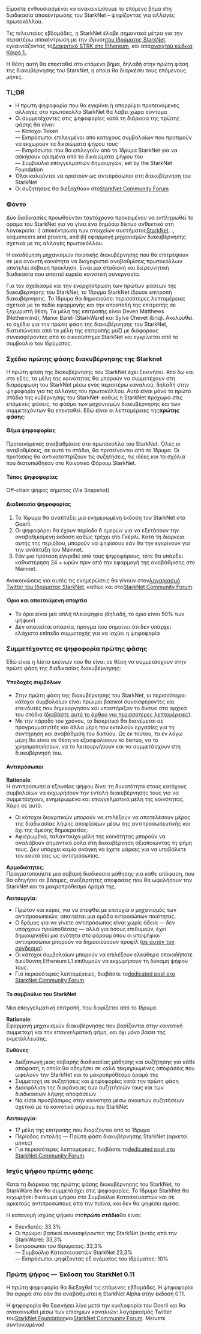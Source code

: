 Είμαστε ενθουσιασμένοι να ανακοινώσουμε το επόμενο βήμα στη διαδικασία αποκέντρωσης του StarkNet – ψηφίζοντας για αλλαγές πρωτοκόλλου.

Τις τελευταίες εβδομάδες, η StarkNet έλαβε σημαντικά μέτρα για την περαιτέρω αποκέντρωση με την ίδρυση[του Ιδρύματος StarkNet](https://medium.com/@StarkNet_Foundation/welcome-to-the-world-starknet-foundation-7bd55d5dbc59). εγκαινιάζοντας το[Διακριτικό STRK στο Ethereum](https://medium.com/starkware/starknet-token-is-deployed-on-ethereum-f27f0000b00c), και από[ανοιχτού κώδικα Κάιρο 1.](https://medium.com/starkware/open-sourcing-cairo-1-0-b3100a664bb0).

Η θέση αυτή θα επεκταθεί στο επόμενο βήμα, δηλαδή στην πρώτη φάση της διακυβέρνησης του StarkNet, η οποία θα διαρκέσει τους επόμενους μήνες.

### TL;DR

* Η πρώτη ψηφοφορία που θα εγκρίνει ή απορρίψει προτεινόμενες αλλαγές στο πρωτόκολλο StarkNet θα λάβει χώρα σύντομα
* Οι συμμετέχοντες στις ψηφοφορίες κατά τη διάρκεια της πρώτης φάσης θα είναι:\
  — Κάτοχοι Token\
  — Εκπρόσωποι επιλεγμένοι από κατόχους συμβολαίων που προτιμούν να εκχωρούν τα δικαιώματα ψήφου τους\
  — Εκπρόσωποι που θα επιλεγούν από το Ίδρυμα StarkNet για να ασκήσουν ορισμένα από τα δικαιώματα ψήφου του\
  — Συμβούλιο επαγγελματιών δημιουργών, set by the StarkNet Foundation
* Όλοι καλούνται να οριστούν ως αντιπρόσωποι στη διακυβέρνηση του StarkNet
* Οι συζητήσεις θα διεξαχθούν στο[StarkNet Community Forum](https://community.starknet.io/)

### Φόντο

Δύο διαδικασίες προωθούνται ταυτόχρονα προκειμένου να εκπληρωθεί το όραμα του StarkNet για να γίνει ένα δημόσιο δίκτυο ανθεκτικό στη λογοκρισία: i) αποκέντρωση των στοιχείων συστήματος[StarkNet](https://community.starknet.io/t/starknet-decentralized-protocol-introduction/2671). ., sequencers and provers, and (ii) εφαρμογή μηχανισμών διακυβέρνησης σχετικά με τις αλλαγές πρωτοκόλλου.

Η οικοδόμηση μηχανισμών ποιοτικής διακυβέρνησης που θα επιτρέψουν σε μια ανοικτή κοινότητα να διαχειριστεί αναβαθμίσεις πρωτοκόλλων αποτελεί σοβαρή πρόκληση. Είναι μια σταδιακή και διερευνητική διαδικασία που απαιτεί ευρεία κοινοτική συνεργασία.

Για τον σχεδιασμό και την ενορχήστρωση των πρώτων φάσεων της διακυβέρνησης του StarkNet, το Ίδρυμα StarkNet ίδρυσε επιτροπή διακυβέρνησης. Το Ίδρυμα θα δημοσιεύσει περισσότερες λεπτομέρειες σχετικά με το πεδίο εφαρμογής και την αποστολή της επιτροπής σε ξεχωριστή θέση. Τα μέλη της επιτροπής είναι Deven Matthews (Nethermind), Manor Bareli (StarkWare) και Sylve Chevet (briq). Ακολουθεί το σχέδιο για την πρώτη φάση της διακυβέρνησης του StarkNet, διατυπώνεται από τα μέλη της επιτροπής μαζί με διάφορους συνεισφέροντες από το οικοσύστημα StarkNet και εγκρίνεται από το συμβούλιο του Ιδρύματος.

### Σχέδιο πρώτης φάσης διακυβέρνησης της Starknet

Η πρώτη φάση της διακυβέρνησης του StarkNet έχει ξεκινήσει. Από δω και στο εξής, τα μέλη της κοινότητας θα μπορούν να συμμετέχουν στη διαμόρφωση του StarkNet μέσω ενός περαιτέρω καναλιού, δηλαδή στην ψηφοφορία για τις αλλαγές του πρωτοκόλλου. Αυτό είναι μόνο το πρώτο στάδιο της κυβέρνησης του StarkNet· καθώς η StarkNet προχωρά στις επόμενες φάσεις, το φάσμα των μηχανισμών διακυβέρνησης και των συμμετεχόντων θα επεκταθεί. Εδώ είναι οι λεπτομέρειες της**πρώτης φάσης**:

#### Θέμα ψηφοφορίας

Προτεινόμενες αναβαθμίσεις στο πρωτόκολλο του StarkNet. Όλες οι αναβαθμίσεις, σε αυτό το στάδιο, θα προτείνονται από το Ίδρυμα. Οι προτάσεις θα αντικατοπτρίζουν τις συζητήσεις, τις ιδέες και τα σχόλια που διατυπώθηκαν στο Κοινοτικό Φόρουμ StarkNet.

#### Τύπος ψηφοφορίας

Off-chain ψήφος σήματος (Via Snapshot)

#### Διαδικασία ψηφοφορίας

1. Το Ίδρυμα θα αναπτύξει μια ενημερωμένη έκδοση του StarkNet στο Goerli.
2. Οι ψηφοφόροι θα έχουν περίοδο 6 ημερών για να εξετάσουν την αναβαθμισμένη έκδοση καθώς τρέχει στο Γκέρλι. Κατά τη διάρκεια αυτής της περιόδου, μπορούν να ψηφίσουν εάν θα την εγκρίνουν για την ανάπτυξη του Mainnet.
3. Εάν μια πρόταση εγκριθεί από τους ψηφοφόρους, τότε θα υπάρξει καθυστέρηση 24 + ωρών πριν από την εφαρμογή της αναβάθμισης στο Mainnet.

Ανακοινώσεις για αυτές τις ενημερώσεις θα γίνουν στον[λογαριασμό Twitter του Ιδρύματος StarkNet](https://twitter.com/StarkNetFndn), καθώς και στο[StarkNet Community Forum](https://community.starknet.io/).

#### Όριο και απαιτούμενη απαρτία

* Το όριο είναι μια απλή πλειοψηφία (δηλαδή, το όριο είναι 50% των ψήφων)
* Δεν απαιτείται απαρτία, πράγμα που σημαίνει ότι δεν υπάρχει ελάχιστο επίπεδο συμμετοχής για να ισχύει η ψηφοφορία

### Συμμετέχοντες σε ψηφοφορία πρώτης φάσης

Εδώ είναι η λίστα εκείνων που θα είναι σε θέση να συμμετάσχουν στην πρώτη φάση της διαδικασίας διακυβέρνησης:

#### Υποδοχές συμβόλων

* Στην πρώτη φάση της διακυβέρνησης του StarkNet, οι περισσότεροι κάτοχοι συμβολαίων είναι πρώιμοι βασικοί συνεισφέροντες και επενδυτές που δημιούργησαν και υποστήριξαν το δίκτυο στα αρχικά του στάδια ([διαβάστε αυτό το άρθρο για περισσότερες λεπτομέρειες](https://medium.com/@starkware/part-3-starknet-token-design-5cc17af066c6)).
* Με την πάροδο του χρόνου, το διακριτικό θα διανέμεται σε προγραμματιστές και άλλα μέρη που εκτελούν εργασίες για τη συντήρηση και αναβάθμιση του δικτύου. Ως εκ τούτου, τα εν λόγω μέρη θα είναι σε θέση να εξασφαλίσουν το δίκτυο, να το χρησιμοποιήσουν, να το λειτουργήσουν και να συμμετάσχουν στη διακυβέρνησή του.

#### Αντιπρόσωποι

**Rationale**:\
Η αντιπροσωπεία εξουσίας ψήφου δίνει τη δυνατότητα στους κατόχους συμβολαίων να εκχωρήσουν την εντολή διακυβέρνησής τους για να συμμετάσχουν, ενημερωμένα και επαγγελματικά μέλη της κοινότητας. Χάρη σε αυτό:

* Οι κάτοχοι διακριτικών μπορούν να επιλέξουν να αποτελέσουν μέρος της διαδικασίας λήψης αποφάσεων μέσω της αντιπροσωπευτικής και όχι της άμεσης δημοκρατίας.
* Αφιερωμένα, ταλαντούχα μέλη της κοινότητας μπορούν να αναλάβουν σημαντικό ρόλο στη διακυβέρνηση αξιοποιώντας τη φήμη τους. Δεν υπάρχει καμία ανάγκη να έχετε μάρκες για να υποβάλετε τον εαυτό σας ως αντιπρόσωπος.

**Αρμοδιότητες**:\
Πραγματοποιήστε μια σοβαρή διαδικασία μάθησης για κάθε απόφαση, που θα οδηγήσει σε βάσιμες, ανεξάρτητες αποφάσεις που θα ωφελήσουν την StarkNet και το μακροπρόθεσμο όραμά της.

**Λειτουργία**:

* Πρώτον και κύριο, για να στεφθεί με επιτυχία ο μηχανισμός των αντιπροσωπειών, απαιτείται μια ομάδα εκπροσώπων ποιότητας.
* Ο δρόμος για να γίνετε αντιπρόσωπος είναι χωρίς άδεια — δεν υπάρχουν προϋποθέσεις — αλλά για όσους επιθυμούν, έχει δημιουργηθεί μια ενότητα στο φόρουμ όπου οι υποψήφιοι αντιπρόσωποι μπορούν να δημοσιεύσουν προφίλ ([σε αυτόν τον σύνδεσμο](https://community.starknet.io/t/delegate-profile-thread/4049)).
* Οι κάτοχοι συμβολαίων μπορούν να επιλέξουν ελεύθερα οποιαδήποτε διεύθυνση Ethereum L1 επιθυμούν να εκχωρήσουν τη δύναμη ψήφου τους.
* Για περισσότερες λεπτομέρειες, διαβάστε το[dedicated post στο StarkNet Community Forum](https://community.starknet.io/t/delegate-profile-thread/4049).

#### Το συμβούλιο του StarkNet

Μια επαγγελματική επιτροπή, που διορίζεται από το Ίδρυμα.

**Rationale**:\
Εφαρμογή μηχανισμών διακυβέρνησης που βασίζονται στην κοινοτική συμμετοχή και την επαγγελματική φήμη, και όχι μόνο βάσει της εκμετάλλευσης.

**Ευθύνες**:

* Διεξαγωγή μιας σοβαρής διαδικασίας μάθησης και συζήτησης για κάθε απόφαση, η οποία θα οδηγήσει σε καλά τεκμηριωμένες αποφάσεις που ωφελούν την StarkNet και το μακροπρόθεσμο όραμά της
* Συμμετοχή σε συζητήσεις και ψηφοφορίες κατά την πρώτη φάση
* Διασφάλιση της διαφάνειας των συζητήσεών τους και των διαδικασιών λήψης αποφάσεων
* Να είσαι προσβάσιμος στην κοινότητα μέσω ανοικτών συζητήσεων σχετικά με το κοινοτικό φόρουμ του StarkNet

**Λειτουργία**:

* 17 μέλη της επιτροπής που διορίζονται από το Ίδρυμα
* Περίοδος εντολής — Πρώτη φάση διακυβέρνησης StarkNet (αρκετοί μήνες)
* Για περισσότερες λεπτομέρειες, διαβάστε το[dedicated post στο StarkNet Community Forum](https://community.starknet.io/t/delegate-profile-thread/4049).

### Ισχύς ψήφου πρώτης φάσης

Κατά τη διάρκεια της πρώτης φάσης διακυβέρνησης του StarkNet, το StarkWare δεν θα συμμετάσχει στις ψηφοφορίες. Το Ίδρυμα StarkNet θα εκχωρήσει δικαίωμα ψήφου στο Συμβούλιο Κατασκευαστών και σε αρκετούς αντιπροσώπους από την πισίνα, και δεν θα ψηφίσει άμεσα.

Η κατανομή ισχύος ψήφου στο**πρώτο στάδιο**θα είναι:

* Επενδυτές: 33.3%
* Οι πρώιμοι βασικοί συνεισφέροντες της StarkNet (εκτός από την StarkWare): 33,3%
* Εκπρόσωποι του Ιδρύματος: 33,3%\
  — Συμβούλιο Κατασκευαστών StarkNet 23,3%\
  — Εκπρόσωποι ψηφίζοντας εξ ονόματος του Ιδρύματος: 10%

### Πρώτη ψήφος — Έκδοση του StarkNet 0.11

Η πρώτη ψηφοφορία θα διεξαχθεί τις επόμενες εβδομάδες. Η ψηφοφορία θα αφορά στο εάν θα αναβαθμιστεί η StarkNet Alpha στην έκδοση 0.11.

Η ψηφοφορία θα ξεκινήσει λίγο μετά την κυκλοφορία του Goerli και θα ανακοινωθεί μέσω των επίσημων καναλιών: λογαριασμός Twitter του[StarkNet Foundation](https://twitter.com/StarkNetFndn)και[StarkNet Community Forum](https://community.starknet.io/). Μείνετε συντονισμένοι!